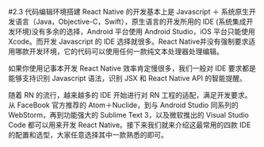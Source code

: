 #2.3 代码编辑环境搭建
React Native 的开发基本上是 Javascript ＋ 系统原生开发语言（Java，Objective-C，Swift），原生语言的开发所用的 IDE (系统集成开发环境)没有多余的选择，Android 平台使用 Android Studio，iOS 平台只能使用 Xcode。而开发 Javascript 的 IDE 选择就很多。React Native并没有强制要求适用哪款开发环境，它的代码可以使用任何一款纯文本处理器处理编辑。

如果你使用记事本开发 React Native 效率肯定慢很多，我们一般对 IDE 要求都是能够支持识别 Javascript 语法，识别 JSX 和 React Native API 的智能提醒。

随着 RN 的流行，越来越多的 IDE 开始进行对 RN 工程的适配，满足开发要求。从 FaceBook 官方推荐的 Atom＋Nuclide，到与 Android Studio 同系列的WebStorm，再到功能强大的 Sublime Text 3，以及微软推出的 Visual Studio Code 都可以用来开发 React Native。接下来我们就来介绍这最常用的四款 IDE 的配置和选型，大家任意选择其中一款熟悉的即可。

